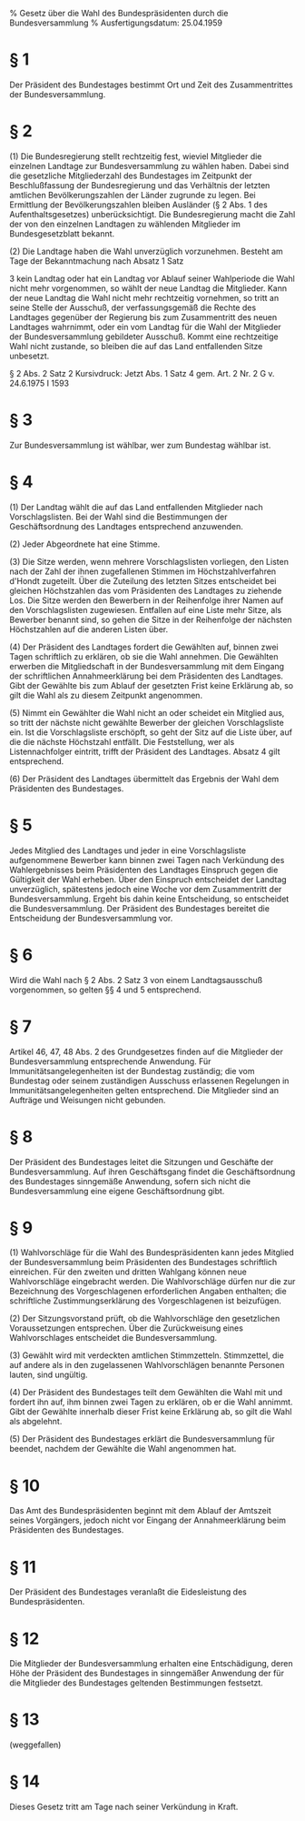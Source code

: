 % Gesetz über die Wahl des Bundespräsidenten durch die Bundesversammlung
% Ausfertigungsdatum: 25.04.1959
 
# § 1

Der Präsident des Bundestages bestimmt Ort und Zeit des Zusammentrittes der Bundesversammlung.

# § 2

(1) Die Bundesregierung stellt rechtzeitig fest, wieviel Mitglieder die einzelnen Landtage zur Bundesversammlung zu wählen haben. Dabei sind die gesetzliche Mitgliederzahl des Bundestages im Zeitpunkt der Beschlußfassung der Bundesregierung und das Verhältnis der letzten amtlichen Bevölkerungszahlen der Länder zugrunde zu legen. Bei Ermittlung der Bevölkerungszahlen bleiben Ausländer (§ 2 Abs. 1 des Aufenthaltsgesetzes) unberücksichtigt. Die Bundesregierung macht die Zahl der von den einzelnen Landtagen zu wählenden Mitglieder im Bundesgesetzblatt bekannt.

(2) Die Landtage haben die Wahl unverzüglich vorzunehmen. Besteht am Tage der Bekanntmachung nach Absatz 1 Satz

3 kein Landtag oder hat ein Landtag vor Ablauf seiner Wahlperiode die Wahl nicht mehr vorgenommen, so wählt der neue Landtag die Mitglieder. Kann der neue Landtag die Wahl nicht mehr rechtzeitig vornehmen, so tritt an seine Stelle der Ausschuß, der verfassungsgemäß die Rechte des Landtages gegenüber der Regierung bis zum Zusammentritt des neuen Landtages wahrnimmt, oder ein vom Landtag für die Wahl der Mitglieder der Bundesversammlung gebildeter Ausschuß. Kommt eine rechtzeitige Wahl nicht zustande, so bleiben die auf das Land entfallenden Sitze unbesetzt.

§ 2 Abs. 2 Satz 2 Kursivdruck: Jetzt Abs. 1 Satz 4 gem. Art. 2 Nr. 2 G v. 24.6.1975 I 1593

# § 3

Zur Bundesversammlung ist wählbar, wer zum Bundestag wählbar ist.

# § 4

(1) Der Landtag wählt die auf das Land entfallenden Mitglieder nach Vorschlagslisten. Bei der Wahl sind die Bestimmungen der Geschäftsordnung des Landtages entsprechend anzuwenden.

(2) Jeder Abgeordnete hat eine Stimme.

(3) Die Sitze werden, wenn mehrere Vorschlagslisten vorliegen, den Listen nach der Zahl der ihnen zugefallenen Stimmen im Höchstzahlverfahren d'Hondt zugeteilt. Über die Zuteilung des letzten Sitzes entscheidet bei gleichen Höchstzahlen das vom Präsidenten des Landtages zu ziehende Los. Die Sitze werden den Bewerbern in der Reihenfolge ihrer Namen auf den Vorschlagslisten zugewiesen. Entfallen auf eine Liste mehr Sitze, als Bewerber benannt sind, so gehen die Sitze in der Reihenfolge der nächsten Höchstzahlen auf die anderen Listen über.

(4) Der Präsident des Landtages fordert die Gewählten auf, binnen zwei Tagen schriftlich zu erklären, ob sie die Wahl annehmen. Die Gewählten erwerben die Mitgliedschaft in der Bundesversammlung mit dem Eingang der schriftlichen Annahmeerklärung bei dem Präsidenten des Landtages. Gibt der Gewählte bis zum Ablauf der gesetzten Frist keine Erklärung ab, so gilt die Wahl als zu diesem Zeitpunkt angenommen.

(5) Nimmt ein Gewählter die Wahl nicht an oder scheidet ein Mitglied aus, so tritt der nächste nicht gewählte Bewerber der gleichen Vorschlagsliste ein. Ist die Vorschlagsliste erschöpft, so geht der Sitz auf die Liste über, auf die die nächste Höchstzahl entfällt. Die Feststellung, wer als Listennachfolger eintritt, trifft der Präsident des Landtages. Absatz 4 gilt entsprechend.

(6) Der Präsident des Landtages übermittelt das Ergebnis der Wahl dem Präsidenten des Bundestages.

# § 5

Jedes Mitglied des Landtages und jeder in eine Vorschlagsliste aufgenommene Bewerber kann binnen zwei Tagen nach Verkündung des Wahlergebnisses beim Präsidenten des Landtages Einspruch gegen die Gültigkeit der Wahl erheben. Über den Einspruch entscheidet der Landtag unverzüglich, spätestens jedoch eine Woche vor dem Zusammentritt der Bundesversammlung. Ergeht bis dahin keine Entscheidung, so entscheidet die Bundesversammlung. Der Präsident des Bundestages bereitet die Entscheidung der Bundesversammlung vor.

# § 6

Wird die Wahl nach § 2 Abs. 2 Satz 3 von einem Landtagsausschuß vorgenommen, so gelten §§ 4 und 5 entsprechend.

# § 7

Artikel 46, 47, 48 Abs. 2 des Grundgesetzes finden auf die Mitglieder der Bundesversammlung entsprechende Anwendung. Für Immunitätsangelegenheiten ist der Bundestag zuständig; die vom Bundestag oder seinem zuständigen Ausschuss erlassenen Regelungen in Immunitätsangelegenheiten gelten entsprechend. Die Mitglieder sind an Aufträge und Weisungen nicht gebunden.

# § 8

Der Präsident des Bundestages leitet die Sitzungen und Geschäfte der Bundesversammlung. Auf ihren Geschäftsgang findet die Geschäftsordnung des Bundestages sinngemäße Anwendung, sofern sich nicht die Bundesversammlung eine eigene Geschäftsordnung gibt.

# § 9

(1) Wahlvorschläge für die Wahl des Bundespräsidenten kann jedes Mitglied der Bundesversammlung beim Präsidenten des Bundestages schriftlich einreichen. Für den zweiten und dritten Wahlgang können neue Wahlvorschläge eingebracht werden. Die Wahlvorschläge dürfen nur die zur Bezeichnung des Vorgeschlagenen erforderlichen Angaben enthalten; die schriftliche Zustimmungserklärung des Vorgeschlagenen ist beizufügen.

(2) Der Sitzungsvorstand prüft, ob die Wahlvorschläge den gesetzlichen Voraussetzungen entsprechen. Über die Zurückweisung eines Wahlvorschlages entscheidet die Bundesversammlung.

(3) Gewählt wird mit verdeckten amtlichen Stimmzetteln. Stimmzettel, die auf andere als in den zugelassenen Wahlvorschlägen benannte Personen lauten, sind ungültig.

(4) Der Präsident des Bundestages teilt dem Gewählten die Wahl mit und fordert ihn auf, ihm binnen zwei Tagen zu erklären, ob er die Wahl annimmt. Gibt der Gewählte innerhalb dieser Frist keine Erklärung ab, so gilt die Wahl als abgelehnt.

(5) Der Präsident des Bundestages erklärt die Bundesversammlung für beendet, nachdem der Gewählte die Wahl angenommen hat.

# § 10

Das Amt des Bundespräsidenten beginnt mit dem Ablauf der Amtszeit seines Vorgängers, jedoch nicht vor Eingang der Annahmeerklärung beim Präsidenten des Bundestages.

# § 11

Der Präsident des Bundestages veranlaßt die Eidesleistung des Bundespräsidenten.

# § 12

Die Mitglieder der Bundesversammlung erhalten eine Entschädigung, deren Höhe der Präsident des Bundestages in sinngemäßer Anwendung der für die Mitglieder des Bundestages geltenden Bestimmungen festsetzt.

# § 13

(weggefallen)

# § 14

Dieses Gesetz tritt am Tage nach seiner Verkündung in Kraft.
